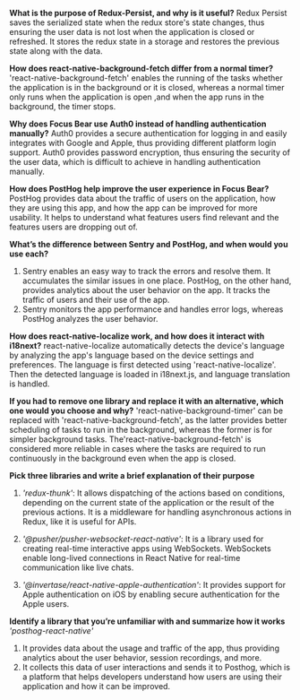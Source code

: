**What is the purpose of Redux-Persist, and why is it useful?**
Redux Persist saves the serialized state when the redux store's state changes, thus ensuring the user data is not lost when the application is closed or refreshed. It stores the redux state in a storage and restores the previous state along with the data.

**How does react-native-background-fetch differ from a normal timer?**
'react-native-background-fetch' enables the running of the tasks whether the application is in the background or it is closed, whereas a normal timer only runs when the application is open ,and when the app runs in the background, the timer stops.

**Why does Focus Bear use Auth0 instead of handling authentication manually?**
Auth0 provides a secure authentication for logging in and easily integrates with Google and Apple, thus providing different platform login support. Auth0 provides password encryption, thus ensuring the security of the user data, which is difficult to achieve in handling authentication manually.

**How does PostHog help improve the user experience in Focus Bear?**
PostHog provides data about the traffic of users on the application, how they are using this app, and how the app can be improved for more usability. It helps to understand what features users find relevant and the features users are dropping out of.

**What’s the difference between Sentry and PostHog, and when would you use each?**
1. Sentry enables an easy way to track the errors and resolve them. It accumulates the similar issues in one place. PostHog, on the other hand, provides analytics about the user behavior on the app. It tracks the traffic of users and their use of the app.
2. Sentry monitors the app performance and handles error logs, whereas PostHog analyzes the user behavior.

**How does react-native-localize work, and how does it interact with i18next?**
react-native-localize automatically detects the device's language by analyzing the app's language based on the device settings and preferences. The language is first detected using 'react-native-localize'. Then the detected language is loaded in i18next.js, and language translation is handled.

**If you had to remove one library and replace it with an alternative, which one would you choose and why?**
'react-native-background-timer' can be replaced with 'react-native-background-fetch', as the latter provides better scheduling of tasks to run in the background, whereas the former is for simpler background tasks. The'react-native-background-fetch' is considered more reliable in cases where the tasks are required to run continuously in the background even when the app is closed.


**Pick three libraries and write a brief explanation of their purpose**
1. *'redux-thunk'*: 
    It allows dispatching of the actions based on conditions, depending on the current state of the application or the result of the previous actions. It is a middleware for handling asynchronous actions in Redux, like it is useful for APIs.

2. *'@pusher/pusher-websocket-react-native'*:
    It is a library used for creating real-time interactive apps using WebSockets. WebSockets enable long-lived connections in React Native for real-time communication like live chats.

3. *'@invertase/react-native-apple-authentication'*:
    It provides support for Apple authentication on iOS by enabling secure authentication for the Apple users.


**Identify a library that you’re unfamiliar with and summarize how it works**
*'posthog-react-native'*
1. It provides data about the usage and traffic of the app, thus providing analytics about the user behavior, session recordings, and more.
2. It collects this data of user interactions and sends it to Posthog, which is a platform that helps developers understand how users are using their application and how it can be improved. 
